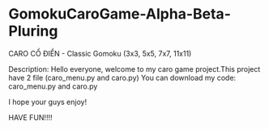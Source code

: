 # GomokuCaroGame-Alpha-Beta-Pluring
CARO CỔ ĐIỂN - Classic Gomoku (3x3, 5x5, 7x7, 11x11)


Description: Hello everyone, welcome to my caro game project.This project have 2 file (caro_menu.py and caro.py) 
You can download my code: caro_menu.py and caro.py




I hope your guys enjoy!

HAVE FUN!!!!
